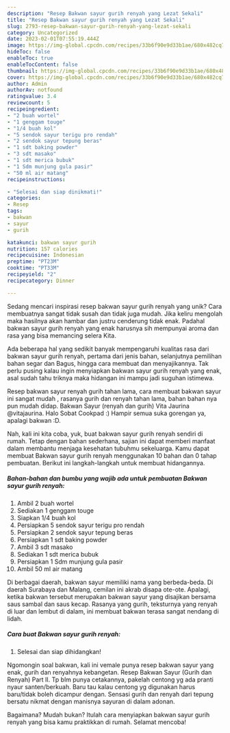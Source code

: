 ```yaml
---
description: "Resep Bakwan sayur gurih renyah yang Lezat Sekali"
title: "Resep Bakwan sayur gurih renyah yang Lezat Sekali"
slug: 2793-resep-bakwan-sayur-gurih-renyah-yang-lezat-sekali
category: Uncategorized
date: 2023-02-01T07:55:19.444Z
image: https://img-global.cpcdn.com/recipes/33b6f90e9d33b1ae/680x482cq70/bakwan-sayur-gurih-renyah-foto-resep-utama.jpg
hideToc: false
enableToc: true
enableTocContent: false
thumbnail: https://img-global.cpcdn.com/recipes/33b6f90e9d33b1ae/680x482cq70/bakwan-sayur-gurih-renyah-foto-resep-utama.jpg
cover: https://img-global.cpcdn.com/recipes/33b6f90e9d33b1ae/680x482cq70/bakwan-sayur-gurih-renyah-foto-resep-utama.jpg
author: Admin
authorAv: notfound
ratingvalue: 3.4
reviewcount: 5
recipeingredient:
- "2 buah wortel"
- "1 genggam touge"
- "1/4 buah kol"
- "5 sendok sayur terigu pro rendah"
- "2 sendok sayur tepung beras"
- "1 sdt baking powder"
- "3 sdt masako"
- "1 sdt merica bubuk"
- "1 Sdm munjung gula pasir"
- "50 ml air matang"
recipeinstructions:

- "Selesai dan siap dinikmati!"
categories:
- Resep
tags:
- bakwan
- sayur
- gurih

katakunci: bakwan sayur gurih 
nutrition: 157 calories
recipecuisine: Indonesian
preptime: "PT23M"
cooktime: "PT33M"
recipeyield: "2"
recipecategory: Dinner

---
```





Sedang mencari inspirasi resep bakwan sayur gurih renyah yang unik? Cara membuatnya sangat tidak susah dan tidak juga mudah. Jika keliru mengolah maka hasilnya akan hambar dan justru cenderung tidak enak. Padahal bakwan sayur gurih renyah yang enak harusnya sih mempunyai aroma dan rasa yang bisa memancing selera Kita.





Ada beberapa hal yang sedikit banyak mempengaruhi kualitas rasa dari bakwan sayur gurih renyah, pertama dari jenis bahan, selanjutnya pemilihan bahan segar dan Bagus, hingga cara membuat dan menyajikannya. Tak perlu pusing kalau ingin menyiapkan bakwan sayur gurih renyah yang enak,      asal sudah tahu triknya maka hidangan ini mampu jadi suguhan istimewa.














Resep bakwan sayur renyah gurih tahan lama, cara membuat bakwan sayur ini sangat mudah , rasanya gurih dan renyah tahan lama, bahan bahan nya pun mudah didap. Bakwan Sayur (renyah dan gurih) Vita Jaurina @vitajaurina. Halo Sobat Cookpad :) Hampir semua suka gorengan ya, apalagi bakwan :D.






Nah, kali ini kita coba, yuk, buat bakwan sayur gurih renyah sendiri di rumah. Tetap dengan bahan sederhana, sajian ini dapat memberi manfaat dalam membantu menjaga kesehatan tubuhmu sekeluarga. Kamu dapat membuat Bakwan sayur gurih renyah menggunakan 10 bahan dan 0 tahap pembuatan. Berikut ini langkah-langkah untuk membuat hidangannya.

<!--inarticleads1-->

##### Bahan-bahan dan bumbu yang wajib ada untuk pembuatan Bakwan sayur gurih renyah:

1. Ambil 2 buah wortel
1. Sediakan 1 genggam touge
1. Siapkan 1/4 buah kol
1. Persiapkan 5 sendok sayur terigu pro rendah
1. Persiapkan 2 sendok sayur tepung beras
1. Persiapkan 1 sdt baking powder
1. Ambil 3 sdt masako
1. Sediakan 1 sdt merica bubuk
1. Persiapkan 1 Sdm munjung gula pasir
1. Ambil 50 ml air matang


Di berbagai daerah, bakwan sayur memiliki nama yang berbeda-beda. Di daerah Surabaya dan Malang, cemilan ini akrab disapa ote-ote. Apalagi, ketika bakwan tersebut merupakan bakwan sayur yang disajikan bersama saus sambal dan saus kecap. Rasanya yang gurih, teksturnya yang renyah di luar dan lembut di dalam, ini membuat bakwan terasa sangat nendang di lidah. 

<!--inarticleads2-->

##### Cara buat Bakwan sayur gurih renyah:


1. Selesai dan siap dihidangkan!

Ngomongin soal bakwan, kali ini vemale punya resep bakwan sayur yang enak, gurih dan renyahnya kebangetan. Resep Bakwan Sayur (Gurih dan Renyah) Part II. Tp blm punya cetakannya, pakelah centong yg ada pranti nyaur santen/berkuah. Baru tau kalau centong yg digunakan harus baru/tidak boleh dicampur dengan. Sensasi gurih dan renyah dari tepung bersatu nikmat dengan manisnya sayuran di dalam adonan. 

Bagaimana? Mudah bukan? Itulah cara menyiapkan bakwan sayur gurih renyah yang bisa kamu praktikkan di rumah. Selamat mencoba!

